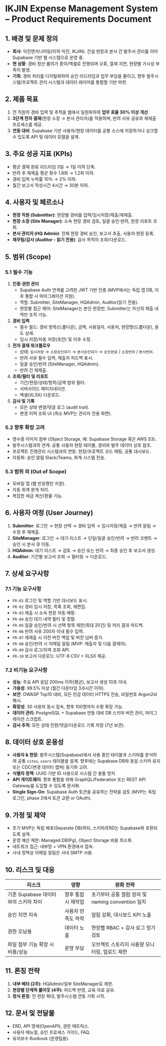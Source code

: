 # IKJIN Expense Management System – Product Requirements Document

## 1. 배경 및 문제 정의
- **회사**: 익진엔지니어링(이하 익진, IKJIN). 건설 현장과 본사 간 발주서 관리를 이미 Supabase 기반 웹 시스템으로 운영 중.
- **현 상황**: 경비 정산·품의가 종이/엑셀로 진행되며 오류, 결재 지연, 현장별 가시성 부족이 발생.
- **기회**: 경비 처리를 디지털화하여 승인 리드타임과 업무 부담을 줄이고, 향후 발주시스템/프로젝트 관리 시스템과 데이터 레이어를 통합할 기반 마련.

## 2. 제품 목표
1. 전 직원의 경비 입력 및 추적을 웹에서 일원화하여 **업무 효율 30% 이상 개선**.
2. **3단계 전자 결재**(현장 소장 → 본사 관리자)를 적용하며, 반려 사유 공유와 재제출 프로세스를 제공.
3. **연동 대비**: Supabase 기반 사용자/현장 데이터를 공통 소스에 저장하거나 싱크할 수 있도록 API 및 데이터 모델을 설계.

## 3. 주요 성공 지표 (KPIs)
- 평균 결재 완료 리드타임 3일 → 1일 이하 단축.
- 반려 후 재제출 평균 횟수 1.8회 → 1.2회 이하.
- 경비 입력 누락률 10% → 2% 이하.
- 월간 보고서 작성시간 4시간 → 30분 이하.

## 4. 사용자 및 페르소나
- **현장 직원 (Submitter)**: 현장별 경비를 입력/임시저장/제출/재제출.
- **현장 소장 (Site Manager)**: 소속 현장 경비 검토, 일괄 승인·반려, 현장 리포트 조회.
- **본사 관리자 (HQ Admin)**: 전체 현장 경비 승인, 보고서 추출, 사용자·현장 등록.
- **재무팀/감사 (Auditor - 읽기 전용)**: 감사 목적의 조회/다운로드.

## 5. 범위 (Scope)
### 5.1 필수 기능
1. **인증·권한 관리**
   - Supabase Auth 연계를 고려한 JWT 기반 인증 (MVP에서는 독립 앱 DB, 이후 통합 시 마이그레이션 지원).
   - 역할: Submitter, SiteManager, HQAdmin, Auditor(읽기 전용).
   - 현장별 접근 제어: SiteManager는 본인 현장만, Submitter는 자신의 제출 내역만 조작 가능.
2. **경비 입력**
   - 필수 필드: 경비 항목(드롭다운), 금액, 사용일자, 사용처, 현장명(드롭다운), 용도 상세.
   - 임시 저장/자동 저장(초안) 및 이후 수정.
3. **전자 결재 워크플로우**
   - 상태: `임시저장` → `소장승인대기` → `본사승인대기` → `승인완료` / `소장반려` / `본사반려`.
   - 반려 사유 필수 입력, 제출자 피드백 표시.
   - 일괄 승인/반려 (SiteManager, HQAdmin).
   - 반려 건 재제출.
4. **조회/필터 및 리포트**
   - 기간/현장/상태/항목/금액 범위 필터.
   - 서버사이드 페이지네이션.
   - 엑셀(XLSX) 다운로드.
5. **감사 및 기록**
   - 모든 상태 변경/댓글 로그 (audit trail).
   - 변경 이력 조회 UI (최소 MVP는 관리자 전용 화면).

### 5.2 향후 확장 고려
- 영수증 이미지 첨부 (Object Storage, 예: Supabase Storage 혹은 AWS S3).
- 발주시스템과의 연계: 공통 사용자·현장 테이블, 경비와 발주 데이터 상호 참조.
- 프로젝트 진행관리 시스템과의 연동: 현장/프로젝트 코드 매핑, 공통 대시보드.
- 자동화: 승인 알림 Slack/Teams, 회계 시스템 전송.

### 5.3 범위 외 (Out of Scope)
- 모바일 앱 (웹 반응형만 지원).
- 자동 회계 분개 처리.
- 복잡한 세금 계산/환율 기능.

## 6. 사용자 여정 (User Journey)
1. **Submitter**: 로그인 → 현장 선택 → 경비 입력 → 임시저장/제출 → 반려 알림 → 수정 후 재제출.
2. **SiteManager**: 로그인 → 대기 리스트 → 단일/일괄 승인/반려 → 반려 코멘트 → 승인 시 본사 큐 이동.
3. **HQAdmin**: 대기 리스트 → 검토 → 승인 또는 반려 → 최종 승인 후 보고서 생성.
4. **Auditor**: 기간별 보고서 조회 → 필터링 → 다운로드.

## 7. 상세 요구사항
### 7.1 기능 요구사항
- `FR-01` 로그인 및 역할 기반 대시보드 표시.
- `FR-02` 경비 임시 저장, 목록 조회, 재편집.
- `FR-03` 제출 시 소속 현장 자동 매핑.
- `FR-04` 승인 대기 내역 필터 및 정렬.
- `FR-05` 일괄 승인/반려 시 선택 항목 제한(최대 20건) 및 처리 결과 피드백.
- `FR-06` 반려 사유 200자 이내 필수 입력.
- `FR-07` 재제출 시 이전 버전 백업 및 버전 넘버 증가.
- `FR-08` 승인/반려 시 이메일 알림 (MVP: 제출자 및 다음 결재자).
- `FR-09` 감사 로그/이력 조회 API.
- `FR-10` 보고서 다운로드: UTF-8 CSV + XLSX 제공.

### 7.2 비기능 요구사항
- **성능**: 주요 API 응답 200ms 이하(평균), 보고서 생성 10초 이내.
- **가용성**: 99.5% 이상 (월간 다운타임 3.6시간 이하).
- **보안**: OWASP Top10 대비, 모든 민감 데이터 HTTPS 전송, 비밀번호 Argon2id 해시.
- **확장성**: 30 사용자 동시 접속, 향후 100명까지 수평 확장 가능.
- **데이터 관리**: PostgreSQL + Supabase 연동 대비 DB 스키마 버전 관리, 마이그레이션 스크립트.
- **감사 추적**: 모든 상태 전환/댓글/다운로드 기록 저장 (7년 보관).

## 8. 데이터 상호 운용성
- **사용자 & 현장**: 발주시스템(Supabase)에서 사용 중인 테이블과 스키마를 분석하여 공통 `sites`, `users` 테이블을 설계. 향후에는 Supabase DB와 동일 스키마 유지 또는 CDC(변경 데이터 캡쳐) 동기화 고려.
- **식별자 정책**: UUID 기반 ID 사용으로 시스템 간 충돌 방지.
- **API 게이트웨이**: 향후 통합을 위해 GraphQL/Federation 또는 REST API Gateway를 도입할 수 있도록 문서화.
- **Single Sign-On**: Supabase Auth 토큰을 공유하는 전략을 검토 (MVP는 독립 로그인, phase 2에서 토큰 교환 or OAuth).

## 9. 가정 및 제약
- 초기 MVP는 독립 배포(Separate DB)하되, 스키마/ERD는 Supabase와 호환되도록 설계.
- 운영 예산 제한: Managed DB(Pg), Object Storage 비용 최소화.
- 네트워크 접근: 내부망 + VPN 환경에서 접속.
- 사내 정책상 이메일 알림은 사내 SMTP 사용.

## 10. 리스크 및 대응
| 리스크 | 영향 | 완화 전략 |
| --- | --- | --- |
| 기존 Supabase 데이터와의 스키마 차이 | 향후 통합 시 재작업 | 초기부터 공통 컬럼 정의 및 naming convention 일치 |
| 승인 지연 지속 | 사용자 만족도 하락 | 알림 강화, 대시보드 KPI 노출 |
| 권한 오남용 | 데이터 노출 | 현장별 RBAC + 감사 로그 정기 검토 |
| 파일 첨부 기능 확장 시 비용/성능 | 운영 부담 | 오브젝트 스토리지 사용량 모니터링, 업로드 제한 |

## 11. 론칭 전략
1. **내부 베타 (2주)**: HQAdmin/일부 SiteManager로 제한.
2. **현장별 단계적 롤아웃 (4주)**: 피드백 반영, 교육 자료 공유.
3. **정식 론칭**: 전 현장 확대, 발주시스템 연동 기획 시작.

## 12. 문서 및 전달물
- ERD, API 명세(OpenAPI), 권한 매트릭스.
- 사용자 매뉴얼, 승인 프로세스 가이드, FAQ.
- 유지보수 Runbook (운영팀용).

